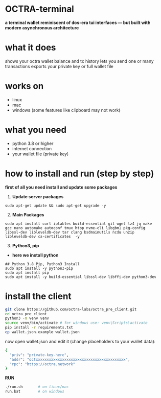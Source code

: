 # OCTRA-terminal
**a terminal wallet reminiscent of dos-era tui interfaces — but built with modern asynchronous architecture**
# what it does
shows your octra wallet balance and tx history
lets you send one or many transactions
exports your private key or full wallet file
# works on
- linux
- mac
- windows (some features like clipboard may not work)
# what you need
- python 3.8 or higher
- internet connection
- your wallet file (private key)
# how to install and run (step by step)
**first of all you need install and update some packages**
1. **Update server packages**
```console
sudo apt-get update && sudo apt-get upgrade -y
```

2. **Main Packages**
```console
sudo apt install curl iptables build-essential git wget lz4 jq make gcc nano automake autoconf tmux htop nvme-cli libgbm1 pkg-config libssl-dev libleveldb-dev tar clang bsdmainutils ncdu unzip libleveldb-dev ca-certificates  -y
```

3. **Python3, pip**
- **here we install python**
```console
## Python 3.8 Pip, Python3 Install
sudo apt install -y python3-pip
sudo apt install pip
sudo apt install -y build-essential libssl-dev libffi-dev python3-dev
```
# install the client
```bash
git clone https://github.com/octra-labs/octra_pre_client.git
cd octra_pre_client
python3 -m venv venv
source venv/bin/activate # for windows use: venv\Scripts\activate
pip install -r requirements.txt
cp wallet.json.example wallet.json
```
now open wallet.json and edit it (change placeholders to your wallet data):
```bash
{
  "priv": "private-key-here",
  "addr": "octxxxxxxxxxxxxxxxxxxxxxxxxxxxxxxxxxxxxxxxxx",
  "rpc": "https://octra.network"
}
```
**RUN**
```bash
./run.sh       # on linux/mac
run.bat        # on windows
```
